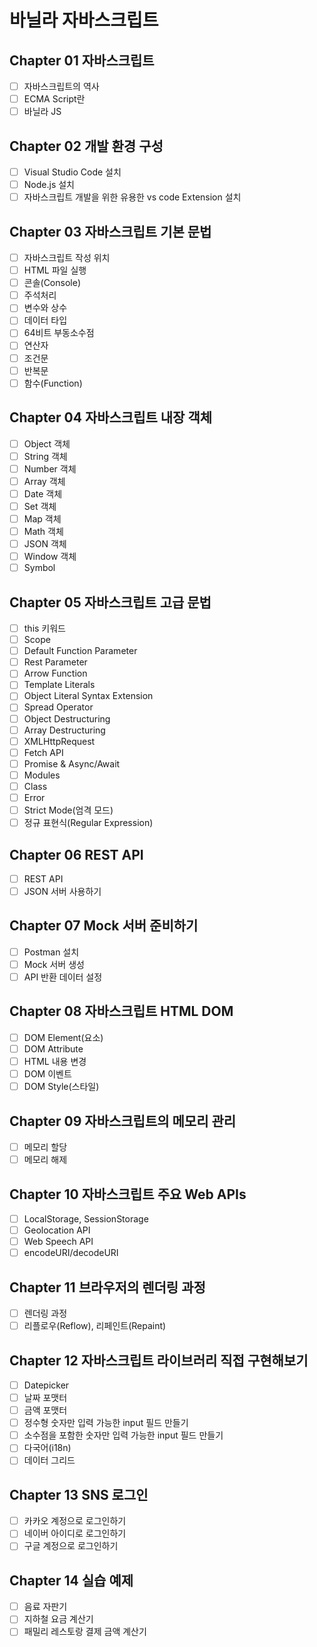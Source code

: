 # 바닐라 자바스크립트

## Chapter 01 자바스크립트
- [ ] 자바스크립트의 역사
- [ ] ECMA Script란
- [ ] 바닐라 JS
## Chapter 02 개발 환경 구성
- [ ] Visual Studio Code 설치
- [ ] Node.js 설치
- [ ] 자바스크립트 개발을 위한 유용한 vs code Extension 설치
## Chapter 03 자바스크립트 기본 문법
- [ ] 자바스크립트 작성 위치
- [ ] HTML 파일 실행
- [ ] 콘솔(Console)
- [ ] 주석처리
- [ ] 변수와 상수
- [ ] 데이터 타입
- [ ] 64비트 부동소수점
- [ ] 연산자
- [ ] 조건문
- [ ] 반복문
- [ ] 함수(Function)
## Chapter 04 자바스크립트 내장 객체
- [ ] Object 객체
- [ ] String 객체
- [ ] Number 객체
- [ ] Array 객체
- [ ] Date 객체
- [ ] Set 객체
- [ ] Map 객체
- [ ] Math 객체
- [ ] JSON 객체
- [ ] Window 객체
- [ ] Symbol
## Chapter 05 자바스크립트 고급 문법
- [ ] this 키워드
- [ ] Scope
- [ ] Default Function Parameter
- [ ] Rest Parameter
- [ ] Arrow Function
- [ ] Template Literals
- [ ] Object Literal Syntax Extension
- [ ] Spread Operator
- [ ] Object Destructuring
- [ ] Array Destructuring
- [ ] XMLHttpRequest
- [ ] Fetch API
- [ ] Promise & Async/Await
- [ ] Modules
- [ ] Class
- [ ] Error
- [ ] Strict Mode(엄격 모드)
- [ ] 정규 표현식(Regular Expression)
## Chapter 06 REST API
- [ ] REST API
- [ ] JSON 서버 사용하기
## Chapter 07 Mock 서버 준비하기
- [ ] Postman 설치
- [ ] Mock 서버 생성
- [ ] API 반환 데이터 설정
## Chapter 08 자바스크립트 HTML DOM
- [ ] DOM Element(요소)
- [ ] DOM Attribute
- [ ] HTML 내용 변경
- [ ] DOM 이벤트
- [ ] DOM Style(스타일)
## Chapter 09 자바스크립트의 메모리 관리
- [ ] 메모리 할당
- [ ] 메모리 해제
## Chapter 10 자바스크립트 주요 Web APIs
- [ ] LocalStorage, SessionStorage
- [ ] Geolocation API
- [ ] Web Speech API
- [ ] encodeURI/decodeURI
## Chapter 11 브라우저의 렌더링 과정
- [ ] 렌더링 과정
- [ ] 리플로우(Reflow), 리페인트(Repaint)
## Chapter 12 자바스크립트 라이브러리 직접 구현해보기
- [ ] Datepicker
- [ ] 날짜 포맷터
- [ ] 금액 포맷터
- [ ] 정수형 숫자만 입력 가능한 input 필드 만들기
- [ ] 소수점을 포함한 숫자만 입력 가능한 input 필드 만들기
- [ ] 다국어(i18n)
- [ ] 데이터 그리드
## Chapter 13 SNS 로그인
- [ ] 카카오 계정으로 로그인하기
- [ ] 네이버 아이디로 로그인하기
- [ ] 구글 계정으로 로그인하기
## Chapter 14 실습 예제
- [ ] 음료 자판기
- [ ] 지하철 요금 계산기
- [ ] 패밀리 레스토랑 결제 금액 계산기
